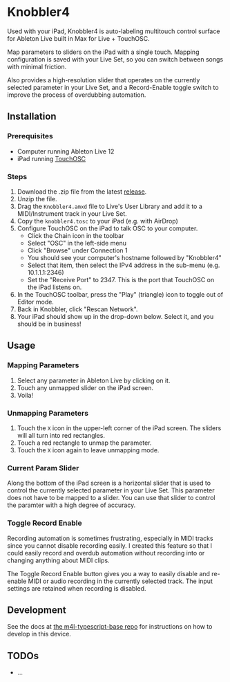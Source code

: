 # Knobbler4

Used with your iPad, Knobbler4 is auto-labeling multitouch control surface for Ableton Live built in Max for Live + TouchOSC.

Map parameters to sliders on the iPad with a single touch. Mapping configuration is saved with your Live Set, so you can switch between songs with minimal friction.

Also provides a high-resolution slider that operates on the currently selected parameter in your Live Set, and a Record-Enable toggle switch to improve the process of overdubbing automation.

## Installation

### Prerequisites

- Computer running Ableton Live 12
- iPad running [TouchOSC](https://hexler.net/touchosc#get)

### Steps

1. Download the .zip file from the latest [release](https://github.com/zsteinkamp/m4l-Knobbler4/releases).
1. Unzip the file.
1. Drag the `Knobbler4.amxd` file to Live's User Library and add it to a MIDI/Instrument track in your Live Set.
1. Copy the `knobbler4.tosc` to your iPad (e.g. with AirDrop)
1. Configure TouchOSC on the iPad to talk OSC to your computer.
   - Click the Chain icon in the toolbar
   - Select "OSC" in the left-side menu
   - Click "Browse" under Connection 1
   - You should see your computer's hostname followed by "Knobbler4"
   - Select that item, then select the IPv4 address in the sub-menu (e.g. 10.1.1.1:2346)
   - Set the "Receive Port" to 2347. This is the port that TouchOSC on the iPad listens on.
1. In the TouchOSC toolbar, press the "Play" (triangle) icon to toggle out of Editor mode.
1. Back in Knobbler, click "Rescan Network".
1. Your iPad should show up in the drop-down below. Select it, and you should be in business!

## Usage

### Mapping Parameters

1. Select any parameter in Ableton Live by clicking on it.
2. Touch any unmapped slider on the iPad screen.
3. Voila!

### Unmapping Parameters

1. Touch the `X` icon in the upper-left corner of the iPad screen. The sliders will all turn into red rectangles.
2. Touch a red rectangle to unmap the parameter.
3. Touch the `X` icon again to leave unmapping mode.

### Current Param Slider

Along the bottom of the iPad screen is a horizontal slider that is used to control the currently selected parameter in your Live Set. This parameter does not have to be mapped to a slider. You can use that slider to control the paramter with a high degree of accuracy.

### Toggle Record Enable

Recording automation is sometimes frustrating, especially in MIDI tracks since you cannot disable recording easily. I created this feature so that I could easily record and overdub automation without recording into or changing anything about MIDI clips.

The Toggle Record Enable button gives you a way to easily disable and re-enable MIDI or audio recording in the currently selected track. The input settings are retained when recording is disabled.

## Development

See the docs at [the m4l-typescript-base repo](https://github.com/zsteinkamp/m4l-typescript-base) for instructions on how to develop in this device.

## TODOs

- ...
